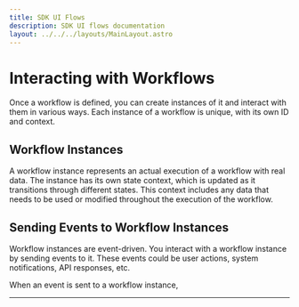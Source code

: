 ```yaml
---
title: SDK UI Flows
description: SDK UI flows documentation
layout: ../../../layouts/MainLayout.astro
---
```


# Interacting with Workflows

Once a workflow is defined, you can create instances of it and interact with them in various ways. Each instance of a workflow is unique, with its own ID and context. 

## Workflow Instances

A workflow instance represents an actual execution of a workflow with real data. The instance has its own state context, which is updated as it transitions through different states. This context includes any data that needs to be used or modified throughout the execution of the workflow.

## Sending Events to Workflow Instances

Workflow instances are event-driven. You interact with a workflow instance by sending events to it. These events could be user actions, system notifications, API responses, etc.

When an event is sent to a workflow instance,

---
